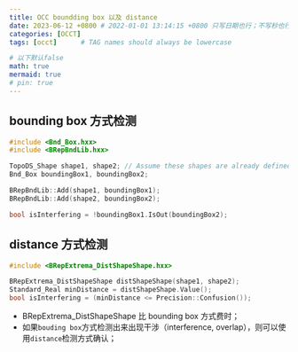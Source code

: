 ```yaml
---
title: OCC boundding box 以及 distance
date: 2023-06-12 +0800 # 2022-01-01 13:14:15 +0800 只写日期也行；不写秒也行；这样也行 2022-03-09T00:55:42+08:00
categories: [OCCT]
tags: [occt]      # TAG names should always be lowercase

# 以下默认false
math: true
mermaid: true
# pin: true
---
```


## bounding box 方式检测

```cpp
#include <Bnd_Box.hxx>
#include <BRepBndLib.hxx>

TopoDS_Shape shape1, shape2; // Assume these shapes are already defined
Bnd_Box boundingBox1, boundingBox2;

BRepBndLib::Add(shape1, boundingBox1);
BRepBndLib::Add(shape2, boundingBox2);

bool isInterfering = !boundingBox1.IsOut(boundingBox2);
```

## distance 方式检测

```cpp
#include <BRepExtrema_DistShapeShape.hxx>

BRepExtrema_DistShapeShape distShapeShape(shape1, shape2);
Standard_Real minDistance = distShapeShape.Value();
bool isInterfering = (minDistance <= Precision::Confusion());
```

* BRepExtrema_DistShapeShape 比 bounding box 方式费时；
* 如果`bouding box`方式检测出来出现干涉（interference, overlap），则可以使用`distance`检测方式确认；
